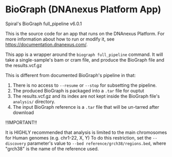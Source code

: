 <!-- dx-header -->
# BioGraph (DNAnexus Platform App)

Spiral's BioGraph full_pipeline v6.0.1

This is the source code for an app that runs on the DNAnexus Platform.
For more information about how to run or modify it, see
https://documentation.dnanexus.com/.
<!-- /dx-header -->

<!-- Insert a description of your app here -->
This app is a wrapper around the `biograph full_pipeline` command.
It will take a single-sample's bam or cram file, and produce the BioGraph file and the results.vcf.gz

This is different from documented BioGraph's pipeline in that:

1. There is no access to `--resume` or `--stop` for subsetting the pipeline.
2. The produced BioGraph is packaged into a `.tar` file for ouptut
3. The results.vcf.gz and its index are not kept inside the BioGraph file's `analysis/` directory.
4. The input BioGraph reference is a `.tar` file that will be un-tarred after download

!!IMPORTANT!!

It is HIGHLY recommended that analysis is limited to the main chromosomes for Human genomes (e.g. chr1-22, X, Y)
To do this restriction, set the `--discovery` parameter's value to `--bed reference/grch38/regions.bed`, where "grch38"
is the name of the reference used.

<!--
TODO: This app directory was automatically generated by dx-app-wizard;
please edit this Readme.md file to include essential documentation about
your app that would be helpful to users. (Also see the
Readme.developer.md.) Once you're done, you can remove these TODO
comments.

For more info, see https://documentation.dnanexus.com/developer.
-->
